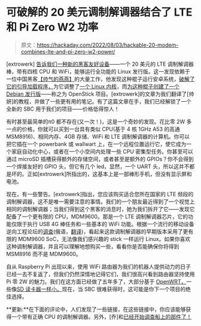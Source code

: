 # 可破解的 20 美元调制解调器结合了 LTE 和 Pi Zero W2 功率

> 原文：<https://hackaday.com/2022/08/03/hackable-20-modem-combines-lte-and-pi-zero-w2-power/>

[extrowerk] [告诉我们一种新的黑客友好设备](https://extrowerk.com/2022/07/31/OpenStick/)——一个 20 美元的 LTE 调制解调器棒，带有四核 CPU 和 WiFi，能够运行全功能的 Linux 发行版。这一发现依赖于一位中国黑客[【帅气的燕燕】](https://github.com/HandsomeYingyan)的大量工作，他发现这种棍子运行安卓系统，[破解了它的引导加载程序，](https://github.com/OpenStick/lk2nd)为它调整了[一个 Linux 内核](https://github.com/OpenStick/linux)，而[为这种棍子创建了一个 Debian 发行版](https://github.com/OpenStick/OpenStick/releases)——称之为 OpenStick 项目。[extrowerk]的文章为我们翻译了[帅妍]的教程，并做了一些更有用的笔记。有了这篇文章在手，我们已经解锁了一个全新的 SBC 用于我们的项目——价格低得惊人！

有时甚至最简单的π0 都不存在(又一次！)，这是一个奇妙的发现。花比零 2W 多一点的价格，你就可以买到一台具有类似 CPU(基于 4 核 1GHz A53 的高通 MSM8916)、相同内存、4GB 存储、WiFi 和 LTE 调制解调器的计算机。你可以把它插在一个 powerbank 或 wallwart 上，在一个远程位置运行它，使它成为一个家庭自动化中心，或者在一个小空间内处理一些 CPU 密集型任务。你甚至可以通过 microSD 插槽获得额外的存储空间，或者甚至是额外的 GPIOs？你不会得到一个焊接友好的 GPIO 头，但它有几个 led，显然，一个 UART 头，所以这并不都是坏的。正如[extrowerk]所指出的，这基本上是一部棒形手机，但没有显示屏和电池。

现在，有一些警告。[extrowerk]指出，您应该购买适合您所在国家的 LTE 频段的调制解调器，这不是唯一需要注意的事情。我们的一个朋友最近得到了一个视觉上相同的调制解调器；当我们得到这个黑客的消息时，她为我们拆开了它——发现它配备了一个更有限的 CPU，MDM9600。那是一个 LTE 调制解调器芯片，它的功能仅限于执行 USB 4G 棒任务和一些基本的 WiFi 功能。根据一个流行的移动设备逆向工程论坛的[调查](https://4pda.to/forum/index.php?s=&showtopic=849043&view=findpost&p=110522968)(俄语，[翻译](https://4pda-to.translate.goog/forum/index.php?showtopic=849043&st=1440&_x_tr_sl=auto&_x_tr_tl=en&_x_tr_hl=en#entry110522968))，看起来这款调制解调器的早期版本采用了更有限的 MDM9600 SoC，无法像我们感兴趣的 stick 一样运行 Linux。如果你喜欢这种调制解调器，并且可以理解地想购买一些，看看你是否能确保你将得到 MSM8916 而不是 MDM9600。

自从 Raspberry Pi 出现以来，使用 WiFi 路由器为我们的机器人提供动力的日子已经一去不复返了，但我们仍然深情地记得它们，我们很高兴看到路由器坚持使用 Pi 零 2W 的魅力。我们在这方面已经做了五年多了，大部分基于 [OpenWRT，](https://hackaday.com/2019/02/01/this-tiny-router-could-be-the-next-big-thing/)一些像[SD 读卡器一样小。](https://hackaday.com/2016/01/27/cheap-wifi-devices-are-hardware-hacker-gold/)现在，当 SBC 很难获得时，这可能是你下一个项目的绝佳选择。

**更新:**在下面的评论中，人们发现了一些链接，在这些链接中，你应该能够获得一个带有正确 CPU 的调制解调器。另外，[乔]和[已经开始调查船上的部件了！](https://www.zianet.com/jgray/openstick/)